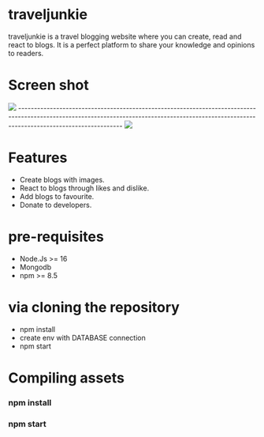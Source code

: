 # traveljunkie

traveljunkie is a travel blogging website where you can create, read and react to blogs. It is a perfect platform to share your knowledge and opinions to 
readers. 

# Screen shot

<div>

<img src="https://res.cloudinary.com/db0syjum3/image/upload/v1665577170/screencapture-junkietravel-ml-2022-10-12-17_42_37_byjrzw.png"/>
---------------------------------------------------------------------------------------------------------------------------------------------------------------------------------------------
<img src="https://res.cloudinary.com/db0syjum3/image/upload/v1665577023/screencapture-junkietravel-ml-authorblogs-62aac76ec45879da1713e9ee-2022-10-12-17_44_00_rs4ko9.png"/>
</div>

# Features

* Create blogs with images.
* React to blogs through likes and dislike.
* Add blogs to favourite.
* Donate to developers.

# pre-requisites

 * Node.Js >= 16
 * Mongodb
 * npm >= 8.5

 # via cloning the repository
 
  * npm install
  * create env with DATABASE connection
  * npm start

 # Compiling assets

   ### npm install
   ### npm start
